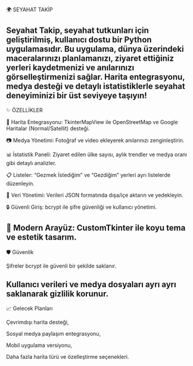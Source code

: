 🌍 SEYAHAT TAKİP

Seyahat Takip, seyahat tutkunları için geliştirilmiş, kullanıcı dostu bir Python uygulamasıdır. Bu uygulama, dünya üzerindeki maceralarınızı planlamanızı, ziyaret ettiğiniz yerleri kaydetmenizi ve anılarınızı görselleştirmenizi sağlar. Harita entegrasyonu, medya desteği ve detaylı istatistiklerle seyahat deneyiminizi bir üst seviyeye taşıyın!
-
✨ ÖZELLİKLER

📍 Harita Entegrasyonu: TkinterMapView ile OpenStreetMap ve Google Haritalar (Normal/Satellit) desteği.

📷 Medya Yönetimi: Fotoğraf ve video ekleyerek anılarınızı zenginleştirin.

📊 İstatistik Paneli: Ziyaret edilen ülke sayısı, aylık trendler ve medya oranı gibi detaylı analizler.

📋 Listeler: “Gezmek İstediğim” ve “Gezdiğim” yerleri ayrı listelerde düzenleyin.

💾 Veri Yönetimi: Verileri JSON formatında dışa/içe aktarın ve yedekleyin.

🔒 Güvenli Giriş: bcrypt ile şifre güvenliği ve kullanıcı yönetimi.

🎨 Modern Arayüz: CustomTkinter ile koyu tema ve estetik tasarım.
-
🛡️ Güvenlik

Şifreler bcrypt ile güvenli bir şekilde saklanır.

Kullanıcı verileri ve medya dosyaları ayrı ayrı saklanarak gizlilik korunur.
-
📈 Gelecek Planları

Çevrimdışı harita desteği,

Sosyal medya paylaşım entegrasyonu,

Mobil uygulama versiyonu,

Daha fazla harita türü ve özelleştirme seçenekleri.
